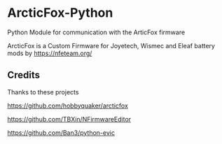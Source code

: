 # ArcticFox-Python
Python Module for communication with the ArticFox firmware

ArcticFox is a Custom Firmware for Joyetech, Wismec and Eleaf battery mods by https://nfeteam.org/

## Credits
Thanks to these projects

https://github.com/hobbyquaker/arcticfox 

https://github.com/TBXin/NFirmwareEditor

https://github.com/Ban3/python-evic
